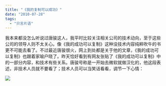 ```yaml
---
title: "《我的复制可以成功》"
date: "2010-07-28"
tags: 
  - "只言片语"
---
```


我本来都没怎么听说过唐骏这人，我平时比较关注相关公司的技术动向，至于这些公司的领导人则不太关心。像《我的成功可以复制》这种没技术内容纯粹吹牛的书更不可能去看了。不过最近唐骏很火，网上到处都是关于他的文章，《我的成功可以复制》也跟着家喻户晓了。昨天恰好看到有网友张贴了《我的成功可以复制》中的一部分内容，和技术有些关系。唐骏号称是一开始去微软就做汉化的，他这段表述，非技术人员就不要看了；技术人员可以当笑话看看，调节一下心情：

![](http://ruanqizhen.wordpress.com/wp-content/uploads/2010/07/c8938eafef15de85eb0af9e8b029caa7.png?w=300)
